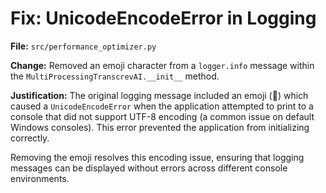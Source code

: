 # Fix: UnicodeEncodeError in Logging

**File:** `src/performance_optimizer.py`

**Change:** Removed an emoji character from a `logger.info` message within the `MultiProcessingTranscrevAI.__init__` method.

**Justification:**
The original logging message included an emoji (🔐) which caused a `UnicodeEncodeError` when the application attempted to print to a console that did not support UTF-8 encoding (a common issue on default Windows consoles). This error prevented the application from initializing correctly.

Removing the emoji resolves this encoding issue, ensuring that logging messages can be displayed without errors across different console environments.

